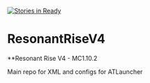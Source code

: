 [![Stories in Ready](https://badge.waffle.io/Resonant-Rise/ResonantRiseV4.png?label=ready&title=Ready)](https://waffle.io/Resonant-Rise/ResonantRiseV4)
# ResonantRiseV4
**Resonant Rise V4 - MC1.10.2

Main repo for XML and configs for ATLauncher
